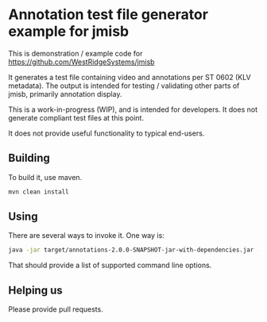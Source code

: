 # Annotation test file generator example for jmisb

This is demonstration / example code for <https://github.com/WestRidgeSystems/jmisb>

It generates a test file containing video and annotations per ST 0602 (KLV metadata). The output is intended for
testing / validating other parts of jmisb, primarily annotation display.

This is a work-in-progress (WIP), and is intended for developers. It does not generate compliant test files at this
point.

It does not provide useful functionality to typical end-users.

## Building

To build it, use maven.

``` sh
mvn clean install
```

## Using

There are several ways to invoke it. One way is:

``` sh
java -jar target/annotations-2.0.0-SNAPSHOT-jar-with-dependencies.jar --help 
```

That should provide a list of supported command line options.

## Helping us

Please provide pull requests.
